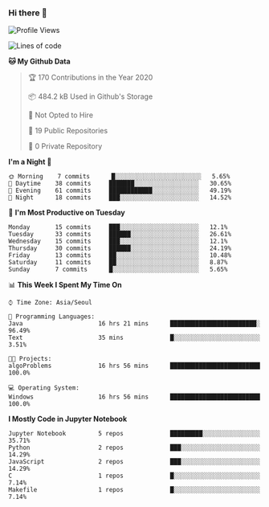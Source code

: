 ### Hi there 👋

<!--
**fastz123/fastz123** is a ✨ _special_ ✨ repository because its `README.md` (this file) appears on your GitHub profile.

Here are some ideas to get you started:

- 🔭 I’m currently working on ...
- 🌱 I’m currently learning ...
- 👯 I’m looking to collaborate on ...
- 🤔 I’m looking for help with ...
- 💬 Ask me about ...
- 📫 How to reach me: ...
- 😄 Pronouns: ...
- ⚡ Fun fact: ...
-->

<!--START_SECTION:waka-->
![Profile Views](http://img.shields.io/badge/Profile%20Views-19-blue)

![Lines of code](https://img.shields.io/badge/From%20Hello%20World%20I%27ve%20Written-197916%20lines%20of%20code-blue)

**🐱 My Github Data** 

> 🏆 170 Contributions in the Year 2020
 > 
> 📦 484.2 kB Used in Github's Storage 
 > 
> 🚫 Not Opted to Hire
 > 
> 📜 19 Public Repositories
 > 
> 🔑 0 Private Repository 
 > 
**I'm a Night 🦉** 

```text
🌞 Morning    7 commits      █░░░░░░░░░░░░░░░░░░░░░░░░   5.65% 
🌆 Daytime    38 commits     ███████░░░░░░░░░░░░░░░░░░   30.65% 
🌃 Evening    61 commits     ████████████░░░░░░░░░░░░░   49.19% 
🌙 Night      18 commits     ███░░░░░░░░░░░░░░░░░░░░░░   14.52%

```
📅 **I'm Most Productive on Tuesday** 

```text
Monday       15 commits     ███░░░░░░░░░░░░░░░░░░░░░░   12.1% 
Tuesday      33 commits     ██████░░░░░░░░░░░░░░░░░░░   26.61% 
Wednesday    15 commits     ███░░░░░░░░░░░░░░░░░░░░░░   12.1% 
Thursday     30 commits     ██████░░░░░░░░░░░░░░░░░░░   24.19% 
Friday       13 commits     ██░░░░░░░░░░░░░░░░░░░░░░░   10.48% 
Saturday     11 commits     ██░░░░░░░░░░░░░░░░░░░░░░░   8.87% 
Sunday       7 commits      █░░░░░░░░░░░░░░░░░░░░░░░░   5.65%

```


📊 **This Week I Spent My Time On** 

```text
⌚︎ Time Zone: Asia/Seoul

💬 Programming Languages: 
Java                     16 hrs 21 mins      ████████████████████████░   96.49% 
Text                     35 mins             █░░░░░░░░░░░░░░░░░░░░░░░░   3.51%

🐱‍💻 Projects: 
algoProblems             16 hrs 56 mins      █████████████████████████   100.0%

💻 Operating System: 
Windows                  16 hrs 56 mins      █████████████████████████   100.0%

```

**I Mostly Code in Jupyter Notebook** 

```text
Jupyter Notebook         5 repos             █████████░░░░░░░░░░░░░░░░   35.71% 
Python                   2 repos             ███░░░░░░░░░░░░░░░░░░░░░░   14.29% 
JavaScript               2 repos             ███░░░░░░░░░░░░░░░░░░░░░░   14.29% 
C                        1 repos             █░░░░░░░░░░░░░░░░░░░░░░░░   7.14% 
Makefile                 1 repos             █░░░░░░░░░░░░░░░░░░░░░░░░   7.14%

```



<!--END_SECTION:waka-->
